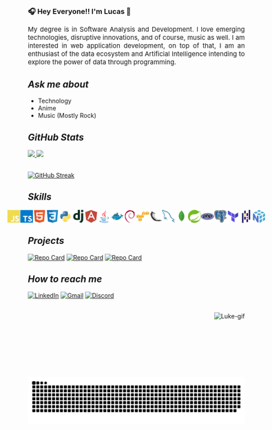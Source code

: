 ### 🎧 Hey Everyone!! I'm Lucas 🎸
  <p style="font-size: 15px; text-align: justify"> My degree is in Software Analysis and Development. I love emerging technologies, disruptive innovations, and of course, music as well. I am interested in web application development, on top of that, I am an enthusiast of the data ecosystem and Artificial Intelligence intending to explore the power of data through programming. </p>

## ***Ask me about***
- Technology
- Anime
- Music (Mostly Rock)


<!-- ## Minhas Contribuições -->

## ***GitHub Stats***
<div>
  <a href="https://github.com/luk3mn">
    <img height="180em" src="https://github-readme-stats.vercel.app/api?username=luk3mn&show_icons=true&theme=dracula&include_all_commits=true&count_private=false"/>
    <img height="180em" src="https://github-readme-stats.vercel.app/api/top-langs/?username=luk3mn&layout=compact&langs_count=6&theme=dracula"/>
  </a>
</div><br/>

[![GitHub Streak](https://streak-stats.demolab.com/?user=luk3mn&theme=dracula&card_width=600px)](https://git.io/streak-stats)

## ***Skills***
<div style="display: flex; flex-direction: row; justify-content: center; align-items: center;"><br>
  <img alt="JavaScript" height="30" width="40" src="https://raw.githubusercontent.com/devicons/devicon/master/icons/javascript/javascript-plain.svg">
  <img alt="TypeScript" height="30" width="40" src="https://raw.githubusercontent.com/devicons/devicon/master/icons/typescript/typescript-plain.svg">
  <img alt="HTML" height="30" width="40" src="https://raw.githubusercontent.com/devicons/devicon/master/icons/html5/html5-original.svg">
  <img alt="CSS" height="30" width="40" src="https://raw.githubusercontent.com/devicons/devicon/master/icons/css3/css3-original.svg">
  <img alt="Python" height="30" width="40" src="https://raw.githubusercontent.com/devicons/devicon/master/icons/python/python-original.svg">
  <img alt="Django" height="30" width="40" src="https://raw.githubusercontent.com/devicons/devicon/master/icons/django/django-plain.svg">
  <img alt="Angular" height="30" width="40" src="https://raw.githubusercontent.com/devicons/devicon/master/icons/angularjs/angularjs-plain.svg">
  <img alt="Java" height="30" width="40" src="https://raw.githubusercontent.com/devicons/devicon/master/icons/java/java-original.svg">
  <img alt="Docker" height="30" width="40" src="https://raw.githubusercontent.com/devicons/devicon/master/icons/docker/docker-original.svg">
  <img alt="Debian" height="30" width="40" src="https://raw.githubusercontent.com/devicons/devicon/master/icons/debian/debian-original.svg">
  <img alt="AWS" height="30" width="40" src="https://raw.githubusercontent.com/devicons/devicon/master/icons/amazonwebservices/amazonwebservices-original.svg">
  <img alt="Flask" height="30" width="40" src="https://raw.githubusercontent.com/devicons/devicon/master/icons/flask/flask-original.svg" style="color: #fff">
  <img alt="MySQL" height="30" width="40" src="https://raw.githubusercontent.com/devicons/devicon/master/icons/mysql/mysql-original.svg">
  <img alt="MongoDB" height="30" width="40" src="https://github.com/devicons/devicon/blob/master/icons/mongodb/mongodb-original.svg">
  <img alt="Spring Boot" height="30" width="40" src="https://raw.githubusercontent.com/devicons/devicon/master/icons/spring/spring-original.svg">
  <img alt="PHP" height="30" width="40" src="https://raw.githubusercontent.com/devicons/devicon/master/icons/php/php-original.svg">
  <img alt="PostgreSQL" height="30" width="40" src="https://raw.githubusercontent.com/devicons/devicon/master/icons/postgresql/postgresql-original.svg">
  <img alt="Terraform" height="30" width="40" src="https://raw.githubusercontent.com/devicons/devicon/master/icons/terraform/terraform-original.svg">
  <img alt="Pandas" height="30" width="40" src="https://raw.githubusercontent.com/devicons/devicon/master/icons/pandas/pandas-original.svg">
  <img alt="Pandas" height="30" width="40" src="https://raw.githubusercontent.com/devicons/devicon/master/icons/numpy/numpy-original.svg">
  
</div>

<!--![Python](https://img.shields.io/badge/python-%23000?style=for-the-badge&logo=python&color=%23000)
![django](https://img.shields.io/badge/Django-%23000?style=for-the-badge&logo=django&logoColor=092E20)
![flask](https://img.shields.io/badge/Flask-%23000?style=for-the-badge&logo=flask&logoColor=white)
![java](https://img.shields.io/badge/Java-%23000?style=for-the-badge&logo=openjdk&logoColor=ED8B00)
![spring](https://img.shields.io/badge/Spring-%23000?style=for-the-badge&logo=spring&logoColor=6DB33F)
![aws](https://img.shields.io/badge/AWS-%23000?style=for-the-badge&logo=amazon-aws&logoColor=yellow)
![javascript](https://img.shields.io/badge/javascript-%23000?style=for-the-badge&logo=javascript&color=%23000)
![postgres](https://img.shields.io/badge/postgresql-%23000?style=for-the-badge&logo=postgresql)
![mysql](https://img.shields.io/badge/MySQL-%23000?style=for-the-badge&logo=mysql&logoColor=white)
![terraform](https://img.shields.io/badge/terraform-%23000?style=for-the-badge&logo=terraform)
![docker](https://img.shields.io/badge/docker-%23000?style=for-the-badge&logo=docker)
![MySQL](https://img.shields.io/badge/MySQL-%23000?style=for-the-badge&logo=mysql)
![php](https://img.shields.io/badge/php-%23000?style=for-the-badge&logo=php)
![HTML](https://img.shields.io/badge/HTML-%23000?style=for-the-badge&logo=html5)
![css](https://img.shields.io/badge/css3-%23000?style=for-the-badge&logo=css3)
![reactnative](https://img.shields.io/badge/React_Native-%23000?style=for-the-badge&logo=react&logoColor=61DAFB)
![linux](https://img.shields.io/badge/linux-%23000?style=for-the-badge&logo=linux)-->

<!--
[![GitHub Streak](https://streak-stats.demolab.com/?user=luk3mn&theme=radical&background=000&border=30A3DC&dates=FFF)](https://git.io/streak-stats)
-->
## ***Projects***
<!--[![Repo Card](https://github-readme-stats.vercel.app/api/pin/?username=anuraghazra&repo=github-readme-stats&cache_seconds=86400&theme=radical)](https://github.com/luk3mn/app_database_container)-->
[![Repo Card](https://github-readme-stats.vercel.app/api/pin/?username=luk3mn&repo=spotify-profile&cache_seconds=86400&theme=radical)](https://github.com/luk3mn/spotify-profile)
[![Repo Card](https://github-readme-stats.vercel.app/api/pin/?username=luk3mn&repo=dslist&cache_seconds=86400&theme=radical)](https://github.com/luk3mn/dslist)
[![Repo Card](https://github-readme-stats.vercel.app/api/pin/?username=luk3mn&repo=shopping-list&cache_seconds=86400&theme=radical)](https://github.com/luk3mn/shopping-list)

## ***How to reach me***
<!--[![GitHub](https://img.shields.io/badge/github-%23000?style=for-the-badge&logo=github&logoColor=fff)](https://github.com/luk3mn)-->
[![LinkedIn](https://img.shields.io/badge/-LinkedIn-%230077B5?style=for-the-badge&logo=linkedin&logoColor=white)](https://www.linkedin.com/in/lucasmaues/)
[![Gmail](https://img.shields.io/badge/-Gmail-%23333?style=for-the-badge&logo=gmail&logoColor=white)](mailto:lucasnunes2030@gmail.com)
[![Discord](https://img.shields.io/badge/-luke.mn-5865f2?style=for-the-badge&logo=discord&logoColor=white)](https://discord.com)

<div style="display: inline_block"><br>
<!--   <img align="center" alt="Python" height="50" width="50" src="https://cdn.jsdelivr.net/gh/devicons/devicon/icons/python/python-original.svg">
  <img align="center" alt="JavaScript" height="50" width="50" src="https://cdn.jsdelivr.net/gh/devicons/devicon/icons/javascript/javascript-plain.svg">
  <img align="center" alt="HTML" height="50" width="50" src="https://cdn.jsdelivr.net/gh/devicons/devicon/icons/html5/html5-plain-wordmark.svg">
  <img align="center" alt="CSS" height="50" width="50" src="https://cdn.jsdelivr.net/gh/devicons/devicon/icons/css3/css3-plain-wordmark.svg">
  <img align="center" alt="PHP" height="60" width="70" src="https://cdn.jsdelivr.net/gh/devicons/devicon/icons/php/php-plain.svg">
  <img align="center" alt="MySql" height="70" width="80" src="https://cdn.jsdelivr.net/gh/devicons/devicon/icons/mysql/mysql-original-wordmark.svg">
  <img align="center" alt="React-Native" height="50" width="50" src="https://cdn.jsdelivr.net/gh/devicons/devicon/icons/react/react-original.svg"> -->

  <img height="150px" align="right" alt="Luke-gif" src="https://i.pinimg.com/originals/cd/04/41/cd0441768e32f23aae339623f81dcec9.gif"> 
</div>

![Snake animation](https://github.com/luk3mn/luk3mn/blob/output/github-contribution-grid-snake.svg)
